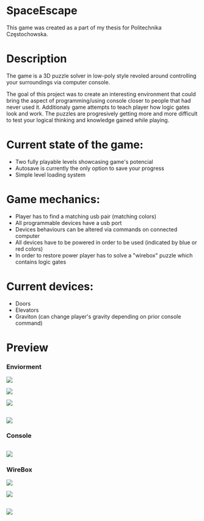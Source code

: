 # SpaceEscape

This game was created as a part of my thesis for Politechnika Częstochowska.

# Description

The game is a 3D puzzle solver in low-poly style revoled around controlling your surroundings via computer console. 

The goal of this project was to create an interesting environment that could bring the aspect of programming/using console closer to people that had never used it. Additionaly game attempts to teach player how logic gates look and work. 
The puzzles are progresively getting more and more difficult to test your logical thinking and knowledge gained while playing.


# Current state of the game:
- Two fully playable levels showcasing game's potencial
- Autosave is currently the only option to save your progress
- Simple level loading system

# Game mechanics:
- Player has to find a matching usb pair (matching colors)
- All programmable devices have a usb port
- Devices behaviours can be altered via commands on connected computer
- All devices have to be powered in order to be used (indicated by blue or red colors)
- In order to restore power player has to solve a "wirebox" puzzle which contains logic gates

# Current devices:
- Doors
- Elevators
- Graviton (can change player's gravity depending on prior console command)

# Preview

### __Enviorment__
![](Images/GamePlay.PNG )

![](Images/GamePlay2.PNG)

![](Images/Laboratory.PNG)

![](Images/Lockers.png)
---

### __Console__
![](Images/Console.png)
---

### __WireBox__
![](Images/WireBox.png)

![](Images/Gates.PNG)

![](Images/Instructions.PNG)
---
